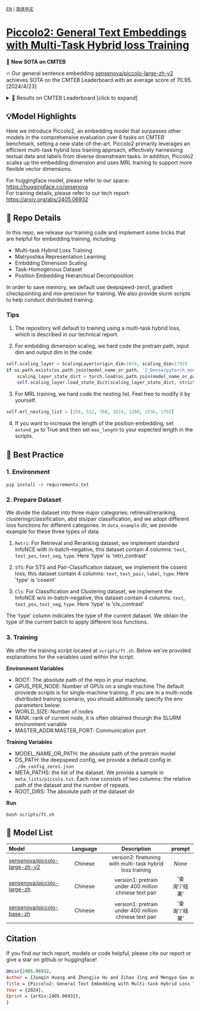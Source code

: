 <small>[EN](README.md) | [简体中文](README_zh.md) </small>

# [Piccolo2: General Text Embeddings with Multi-Task Hybrid loss Training](https://arxiv.org/abs/2309.12871)

🚀 **New SOTA on CMTEB** 

🔥 Our general sentence embedding [sensenova/piccolo-large-zh-v2](https://huggingface.co/sensenova/piccolo-large-zh-v2) achieves SOTA on the CMTEB Leaderboard with an average score of 70.95. [2024/4/23]

<details>
<summary>📄 Results on CMTEB Leaderboard [click to expand]</summary>
<p align='center'>
<img src='assets/cmteb-0505.png'>
</p>
</details>

## 💡Model Highlights
 Here we introduce Piccolo2, an embedding model that surpasses other models in the comprehensive evaluation over 6 tasks on CMTEB benchmark, setting a new state-of-the-art. Piccolo2 primarily leverages an efficient multi-task hybrid loss training approach, effectively harnessing textual data and labels from diverse downstream tasks. In addition, Piccolo2 scales up the embedding dimension and uses MRL training to support more flexible vector dimensions.

 For huggingface model, please refer to our space: https://huggingface.co/sesenova  
 For training details, please refer to our tech report: https://arxiv.org/abs/2405.06932

## 📖 Repo Details
 In this repo, we release our training code and implement some tricks that are helpful for embedding training, including:
- Multi-task Hybrid Loss Training
- Matryoshka Representation Learning
- Embdding Dimension Scaling
- Task-Homogenous Dataset
- Position Embedding Hierarchical Decomposition 
 
 In order to save memory, we default use deepspeed-zero1, gradient checkpointing and mix-precision for training. We also provide slurm scripts to help conduct distributed training.
 
### Tips
1. The repository will default to training using a multi-task hybrid loss, which is described in our technical report.

2. For embdding dimension scaling, we hard code the pretrain path, input dim and output dim in the code:
```python
self.scaling_layer = ScalingLayer(origin_dim=1024, scaling_dim=1792)
if os.path.exists(os.path.join(model_name_or_path, '2_Dense/pytorch_model.bin')):
    scaling_layer_state_dict = torch.load(os.path.join(model_name_or_path, '2_Dense/pytorch_model.bin'))
    self.scaling_layer.load_state_dict(scaling_layer_state_dict, strict=True)
```
3. For MRL training, we hard code the nesting list. Feel free to modify it by yourself.
```python
self.mrl_nesting_list = [256, 512, 768, 1024, 1280, 1536, 1792]
```

4. If you want to increase the length of the position embedding, set `extend_pe` to True and then set `max_length` to your expected length in the scripts.

## 🔨 Best Practice
### 1. Environment
```shell
pip install -r requirements.txt
```

### 2. Prepare Dataset
We divide the dataset into three major categories: retrieval/reranking, clustering/classification, abd sts/pair classification, and we adopt different loss functions for different categories. In `data_example` dir, we provide example for these three types of data.

1) `Retri`: For Retrieval and Reranking dataset, we implement standard InfoNCE with in-batch-negative, this dataset contain 4 columns: `text`, `text_pos`, `text_neg`, `type`. Here 'type' is 'retri_contrast'

2) `STS`: For STS and Pair-Classification dataset, we implement the cosent loss, this dataset contain 4 columns: `text`, `text_pair`, `label`, `type`. Here 'type' is 'cosent'
   
3) `Cls`: For Classification and Clustering dataset, we implement the InfoNCE w/o in-batch-negative, this dataset contain 4 columns: `text`, `text_pos`, `text_neg`, `type`. Here 'type' is 'cls_contrast'

The 'type' column indicates the type of the current dataset. We obtain the type of the current batch to apply different loss functions.

### 3. Training
We offer the training script located at `scripts/ft.sh`. Below we've provided explanations for the variables used within the script.

**Environment Variables**  
- ROOT: The absolute path of the repo in your machine. 
- GPUS_PER_NODE: Number of GPUs on a single machine
The default proviede scripts is for single-machine training. If you are in a multi-node distributed training scenario, you should additionally specify the env parameters below:
- WORLD_SIZE: Number of nodes
- RANK: rank of current node, it is often obtained thourgh the SLURM environment variable 
- MASTER_ADDR:MASTER_PORT: Communication port

**Training Variables** 
- MODEL_NAME_OR_PATH: the absolute path of the pretrain model
- DS_PATH: the deepspeed config, we provide a default config in `./de_config_zero1.json`
- META_PATHS: the list of the dataset. We provide a sample in `meta_lists/piccolo.txt`. Each row consists of two columns: the relative path of the dataset and the number of repeats.
- ROOT_DIRS: The absolute path of the dataset dir

**Run**
```shell
bash scripts/ft.sh
```

## 🤗 **Model List**
| Model|Language||Description|prompt|
|:-|:-:|:-:|:--------------------------------------------:|:---------:|
| [sensenova/piccolo-large-zh-v2](https://huggingface.co/sensenova/piccolo-large-zh-v2)                   |    Chinese     |   | version2: finetuning with multi-task hybrid loss training | None |
| [sensenova/piccolo-large-zh](https://huggingface.co/sensenova/piccolo-large-zh)                   |    Chinese     |   | version1: pretrain under 400 million chinese text pair | '查询'/'结果' |
| [sensenova/piccolo-base-zh](https://huggingface.co/sensenova/piccolo-base-zh)                   |    Chinese     |   | version1: pretrain under 400 million chinese text pair | '查询'/'结果' |


## Citation
If you find our tech report, models or code helpful, please cite our report or give a star on github or huggingface!  
```bibtex
@misc{2405.06932,
Author = {Junqin Huang and Zhongjie Hu and Zihao Jing and Mengya Gao and Yichao Wu},
Title = {Piccolo2: General Text Embedding with Multi-task Hybrid Loss Training},
Year = {2024},
Eprint = {arXiv:2405.06932},
}
```